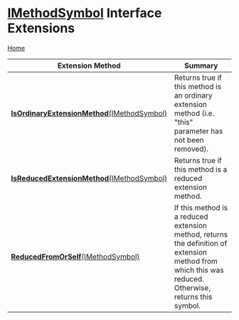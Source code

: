 # [IMethodSymbol](https://docs.microsoft.com/en-us/dotnet/api/microsoft.codeanalysis.imethodsymbol) Interface Extensions

[Home](../../../README.md)

| Extension Method | Summary |
| ---------------- | ------- |
| [**IsOrdinaryExtensionMethod**(IMethodSymbol)](../../../Roslynator/SymbolExtensions/IsOrdinaryExtensionMethod/README.md) | Returns true if this method is an ordinary extension method \(i\.e\. "this" parameter has not been removed\)\. |
| [**IsReducedExtensionMethod**(IMethodSymbol)](../../../Roslynator/SymbolExtensions/IsReducedExtensionMethod/README.md) | Returns true if this method is a reduced extension method\. |
| [**ReducedFromOrSelf**(IMethodSymbol)](../../../Roslynator/SymbolExtensions/ReducedFromOrSelf/README.md) | If this method is a reduced extension method, returns the definition of extension method from which this was reduced\. Otherwise, returns this symbol\. |

